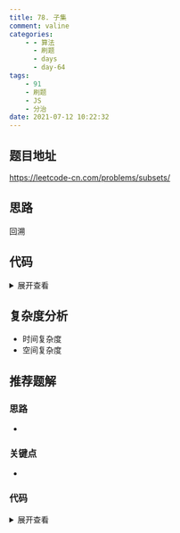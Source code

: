 ```yaml
---
title: 78. 子集
comment: valine
categories:
    - - 算法
      - 刷题
      - days
      - day-64
tags:
    - 91
    - 刷题
    - JS
    - 分治
date: 2021-07-12 10:22:32
---
```


## 题目地址

https://leetcode-cn.com/problems/subsets/

## 思路

回溯

## 代码

<details>
    <summary>展开查看</summary>

```js
/**
 * @param {number[]} nums
 * @return {number[][]}
 */
var subsets = function (nums) {
    const res = [];
    const arr = [];
    const back = (start) => {
        res.push([...arr]);
        for (let i = start; i < nums.length; i++) {
            arr.push(nums[i]);
            back(i + 1);
            arr.pop();
        }
    };
    back(0);
    return res;
};
```

</details>

## 复杂度分析

-   时间复杂度
-   空间复杂度

## 推荐题解

### 思路

-

### 关键点

-

### 代码

<details>
    <summary>展开查看</summary>

```js

```

</details>
